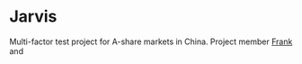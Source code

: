 # Jarvis
Multi-factor test project for A-share markets in China. 
Project member [Frank](https://github.com/Frankein) and 
